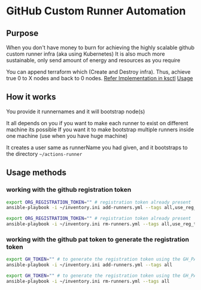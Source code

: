 # GitHub Custom Runner Automation

## Purpose
When you don't have money to burn for achieving the highly scalable github custom runner infra (aka using Kubernetes)
It is also much more sustainable, only send amount of energy and resources as you require

You can append terraform which (Create and Destroy infra). Thus, achieve true 0 to X nodes and back to 0 nodes. [Refer Implementation in ksctl](https://github.com/ksctl/ksctl/tree/main/test/gh-runner) [Usage](https://github.com/ksctl/ksctl/blob/main/.github/workflows/e2e.yml)

## How it works

You provide it runnernames and it will bootstrap node(s)

It all depends on you if you want to make each runner to exist on different machine its possible
If you want it to make bootstrap multiple runners inside one machine (use when you have huge machine)

It creates a user same as runnerName you had given, and it bootstraps to the directory `~/actions-runner`

## Usage methods

### working with the github registration token

```bash
export ORG_REGISTRATION_TOKEN="" # registration token already present
ansible-playbook -i ~/inventory.ini add-runners.yml --tags all,use_reg_token
```

```bash
export ORG_REGISTRATION_TOKEN="" # registration token already present
ansible-playbook -i ~/inventory.ini rm-runners.yml --tags all,use_reg_token
```

### working with the github pat token to generate the registration token

```bash
export GH_TOKEN="" # to generate the registration token using the GH_PAT api key
ansible-playbook -i ~/inventory.ini add-runners.yml --tags all
```

```bash
export GH_TOKEN="" # to generate the registration token using the GH_PAT api key
ansible-playbook -i ~/inventory.ini rm-runners.yml --tags all
```
